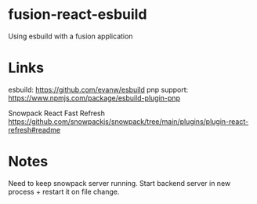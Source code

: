 # fusion-react-esbuild
Using esbuild with a fusion application


# Links
esbuild:     https://github.com/evanw/esbuild
pnp support: https://www.npmjs.com/package/esbuild-plugin-pnp

Snowpack React Fast Refresh
https://github.com/snowpackjs/snowpack/tree/main/plugins/plugin-react-refresh#readme


# Notes
Need to keep snowpack server running.
Start backend server in new process + restart it on file change.